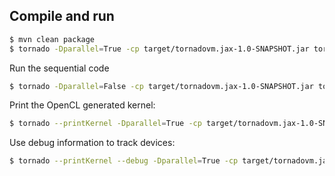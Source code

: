 

## Compile and run


```bash
$ mvn clean package
$ tornado -Dparallel=True -cp target/tornadovm.jax-1.0-SNAPSHOT.jar tornadovm.jax.ImageTransformer /path/to/image
```


Run the sequential code

```bash
$ tornado -Dparallel=False -cp target/tornadovm.jax-1.0-SNAPSHOT.jar tornadovm.jax.ImageTransformer /path/to/imag
```


Print the OpenCL generated kernel:

```bash
$ tornado --printKernel -Dparallel=True -cp target/tornadovm.jax-1.0-SNAPSHOT.jar tornadovm.jax.ImageTransformer
```


Use debug information to track devices:

```bash
$ tornado --printKernel --debug -Dparallel=True -cp target/tornadovm.jax-1.0-SNAPSHOT.jar tornadovm.jax.ImageTransformer
```

